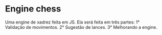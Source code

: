 # Engine chess

Uma engine de xadrez feita em JS. Ela será feita em três partes:
1° Validação de movimentos.
2° Sugestão de lances.
3° Melhorando a engine.
